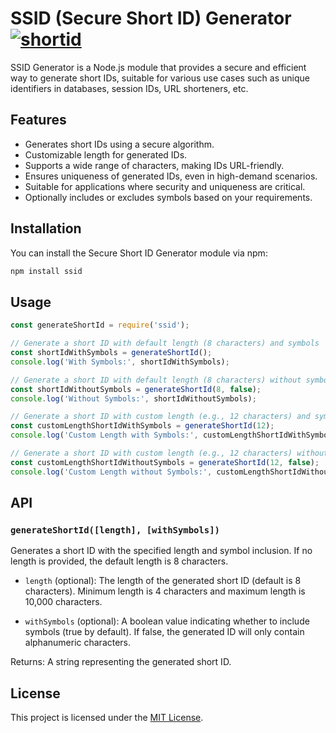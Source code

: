 # SSID (Secure Short ID) Generator [![shortid](https://img.shields.io/npm/dm/ssid.svg)](https://www.npmjs.org/package/ssid)

SSID Generator is a Node.js module that provides a secure and efficient way to generate short IDs, suitable for various use cases such as unique identifiers in databases, session IDs, URL shorteners, etc.

## Features

- Generates short IDs using a secure algorithm.
- Customizable length for generated IDs.
- Supports a wide range of characters, making IDs URL-friendly.
- Ensures uniqueness of generated IDs, even in high-demand scenarios.
- Suitable for applications where security and uniqueness are critical.
- Optionally includes or excludes symbols based on your requirements.

## Installation

You can install the Secure Short ID Generator module via npm:

```bash
npm install ssid
```

## Usage

```javascript
const generateShortId = require('ssid');

// Generate a short ID with default length (8 characters) and symbols
const shortIdWithSymbols = generateShortId();
console.log('With Symbols:', shortIdWithSymbols);

// Generate a short ID with default length (8 characters) without symbols
const shortIdWithoutSymbols = generateShortId(8, false);
console.log('Without Symbols:', shortIdWithoutSymbols);

// Generate a short ID with custom length (e.g., 12 characters) and symbols
const customLengthShortIdWithSymbols = generateShortId(12);
console.log('Custom Length with Symbols:', customLengthShortIdWithSymbols);

// Generate a short ID with custom length (e.g., 12 characters) without symbols
const customLengthShortIdWithoutSymbols = generateShortId(12, false);
console.log('Custom Length without Symbols:', customLengthShortIdWithoutSymbols);
```

## API

### `generateShortId([length], [withSymbols])`

Generates a short ID with the specified length and symbol inclusion. If no length is provided, the default length is 8 characters.

- `length` (optional): The length of the generated short ID (default is 8 characters). Minimum length is 4 characters and maximum length is 10,000 characters.

- `withSymbols` (optional): A boolean value indicating whether to include symbols (true by default). If false, the generated ID will only contain alphanumeric characters.

Returns: A string representing the generated short ID.

## License

This project is licensed under the [MIT License](LICENSE).
